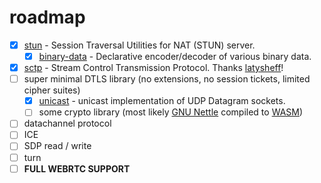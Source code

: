 # roadmap

* [x] [stun](https://www.npmjs.com/package/stun) - Session Traversal Utilities for NAT (STUN) server.
  * [x] [binary-data](https://www.npmjs.com/package/binary-data) - Declarative encoder/decoder of various binary data.
* [x] [sctp](https://www.npmjs.com/package/sctp) - Stream Control Transmission Protocol. Thanks [latysheff](https://github.com/latysheff)!
* [ ] super minimal DTLS library (no extensions, no session tickets, limited cipher suites)
  * [x] [unicast](https://npmjs.org/package/unicast) - unicast implementation of UDP Datagram sockets.
  * [ ] some crypto library (most likely [GNU Nettle](https://directory.fsf.org/wiki/Nettle) compiled to [WASM](webassembly.org))
* [ ] datachannel protocol
* [ ] ICE
* [ ] SDP read / write
* [ ] turn
* [ ] **FULL WEBRTC SUPPORT**
